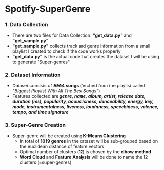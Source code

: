 # Spotify-SuperGenre

### **1. Data Collection**
   - There are two files for Data Collection: **"get_data.py"** and **"get_sample.py"**
   - **"get_sample.py"** collects track and genre information from a small playlist I created to check if the code works properly 
   - **"get_data.py"** is the actual code that creates the dataset I will be using to generate "Super-genres"

### **2. Dataset Information**
   - Dataset consists of **9964 songs** (fetched from the playlist called _"Biggest Playlist With All The Best Songs"_)
   - Features collected are _**genre, name, album, artist, release date, duration (ms), popularity, acousticness,  danceability, energy, key, mode, instrumentalness, liveness, loudnness, speechiness, valence, tempo, and time signature**_

### **3. Super-Genre Creation**

- Super-genre will be created using **K-Means Clustering**
   - In total of **1019 genres** in the dataset will be sub-grouped based on the euclidean distance of feature vectors
   - Optimal number of clusters (**12**) is chosen by the **elbow method**
   - **Word Cloud** and **Feature Analysis** will be done to name the 12 clusters (=super-genres)
